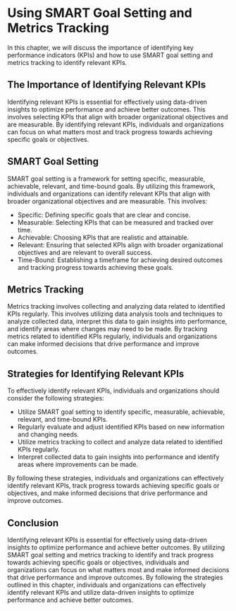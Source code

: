 Using SMART Goal Setting and Metrics Tracking
=======================================================================================================

In this chapter, we will discuss the importance of identifying key performance indicators (KPIs) and how to use SMART goal setting and metrics tracking to identify relevant KPIs.

The Importance of Identifying Relevant KPIs
-------------------------------------------

Identifying relevant KPIs is essential for effectively using data-driven insights to optimize performance and achieve better outcomes. This involves selecting KPIs that align with broader organizational objectives and are measurable. By identifying relevant KPIs, individuals and organizations can focus on what matters most and track progress towards achieving specific goals or objectives.

SMART Goal Setting
------------------

SMART goal setting is a framework for setting specific, measurable, achievable, relevant, and time-bound goals. By utilizing this framework, individuals and organizations can identify relevant KPIs that align with broader organizational objectives and are measurable. This involves:

* Specific: Defining specific goals that are clear and concise.
* Measurable: Selecting KPIs that can be measured and tracked over time.
* Achievable: Choosing KPIs that are realistic and attainable.
* Relevant: Ensuring that selected KPIs align with broader organizational objectives and are relevant to overall success.
* Time-Bound: Establishing a timeframe for achieving desired outcomes and tracking progress towards achieving these goals.

Metrics Tracking
----------------

Metrics tracking involves collecting and analyzing data related to identified KPIs regularly. This involves utilizing data analysis tools and techniques to analyze collected data, interpret this data to gain insights into performance, and identify areas where changes may need to be made. By tracking metrics related to identified KPIs regularly, individuals and organizations can make informed decisions that drive performance and improve outcomes.

Strategies for Identifying Relevant KPIs
----------------------------------------

To effectively identify relevant KPIs, individuals and organizations should consider the following strategies:

* Utilize SMART goal setting to identify specific, measurable, achievable, relevant, and time-bound KPIs.
* Regularly evaluate and adjust identified KPIs based on new information and changing needs.
* Utilize metrics tracking to collect and analyze data related to identified KPIs regularly.
* Interpret collected data to gain insights into performance and identify areas where improvements can be made.

By following these strategies, individuals and organizations can effectively identify relevant KPIs, track progress towards achieving specific goals or objectives, and make informed decisions that drive performance and improve outcomes.

Conclusion
----------

Identifying relevant KPIs is essential for effectively using data-driven insights to optimize performance and achieve better outcomes. By utilizing SMART goal setting and metrics tracking to identify and track progress towards achieving specific goals or objectives, individuals and organizations can focus on what matters most and make informed decisions that drive performance and improve outcomes. By following the strategies outlined in this chapter, individuals and organizations can effectively identify relevant KPIs and utilize data-driven insights to optimize performance and achieve better outcomes.
